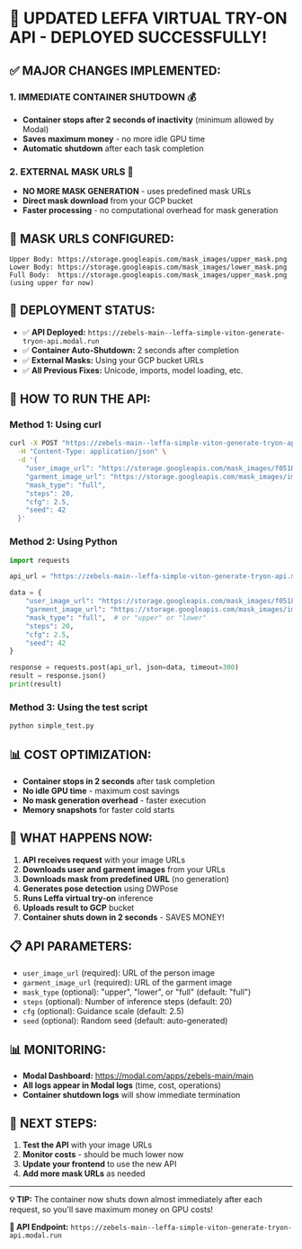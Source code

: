 # 🎉 UPDATED LEFFA VIRTUAL TRY-ON API - DEPLOYED SUCCESSFULLY!

## ✅ **MAJOR CHANGES IMPLEMENTED:**

### 1. **IMMEDIATE CONTAINER SHUTDOWN** 💰
- **Container stops after 2 seconds of inactivity** (minimum allowed by Modal)
- **Saves maximum money** - no more idle GPU time
- **Automatic shutdown** after each task completion

### 2. **EXTERNAL MASK URLS** 🔗
- **NO MORE MASK GENERATION** - uses predefined mask URLs
- **Direct mask download** from your GCP bucket
- **Faster processing** - no computational overhead for mask generation

## 🔗 **MASK URLS CONFIGURED:**
```
Upper Body: https://storage.googleapis.com/mask_images/upper_mask.png
Lower Body: https://storage.googleapis.com/mask_images/lower_mask.png
Full Body:  https://storage.googleapis.com/mask_images/upper_mask.png (using upper for now)
```

## 🚀 **DEPLOYMENT STATUS:**
- ✅ **API Deployed:** `https://zebels-main--leffa-simple-viton-generate-tryon-api.modal.run`
- ✅ **Container Auto-Shutdown:** 2 seconds after completion
- ✅ **External Masks:** Using your GCP bucket URLs
- ✅ **All Previous Fixes:** Unicode, imports, model loading, etc.

## 📝 **HOW TO RUN THE API:**

### **Method 1: Using curl**
```bash
curl -X POST "https://zebels-main--leffa-simple-viton-generate-tryon-api.modal.run" \
  -H "Content-Type: application/json" \
  -d '{
    "user_image_url": "https://storage.googleapis.com/mask_images/f0518e08_Subliminator%20Printed%20_model.jpeg",
    "garment_image_url": "https://storage.googleapis.com/mask_images/image_prompt.jpeg",
    "mask_type": "full",
    "steps": 20,
    "cfg": 2.5,
    "seed": 42
  }'
```

### **Method 2: Using Python**
```python
import requests

api_url = "https://zebels-main--leffa-simple-viton-generate-tryon-api.modal.run"

data = {
    "user_image_url": "https://storage.googleapis.com/mask_images/f0518e08_Subliminator%20Printed%20_model.jpeg",
    "garment_image_url": "https://storage.googleapis.com/mask_images/image_prompt.jpeg",
    "mask_type": "full",  # or "upper" or "lower"
    "steps": 20,
    "cfg": 2.5,
    "seed": 42
}

response = requests.post(api_url, json=data, timeout=300)
result = response.json()
print(result)
```

### **Method 3: Using the test script**
```bash
python simple_test.py
```

## 📊 **COST OPTIMIZATION:**
- **Container stops in 2 seconds** after task completion
- **No idle GPU time** - maximum cost savings
- **No mask generation overhead** - faster execution
- **Memory snapshots** for faster cold starts

## 🔧 **WHAT HAPPENS NOW:**
1. **API receives request** with your image URLs
2. **Downloads user and garment images** from your URLs
3. **Downloads mask from predefined URL** (no generation)
4. **Generates pose detection** using DWPose
5. **Runs Leffa virtual try-on** inference
6. **Uploads result to GCP** bucket
7. **Container shuts down in 2 seconds** - SAVES MONEY!

## 📋 **API PARAMETERS:**
- `user_image_url` (required): URL of the person image
- `garment_image_url` (required): URL of the garment image  
- `mask_type` (optional): "upper", "lower", or "full" (default: "full")
- `steps` (optional): Number of inference steps (default: 20)
- `cfg` (optional): Guidance scale (default: 2.5)
- `seed` (optional): Random seed (default: auto-generated)

## 📊 **MONITORING:**
- **Modal Dashboard:** https://modal.com/apps/zebels-main/main
- **All logs appear in Modal logs** (time, cost, operations)
- **Container shutdown logs** will show immediate termination

## 🎯 **NEXT STEPS:**
1. **Test the API** with your image URLs
2. **Monitor costs** - should be much lower now
3. **Update your frontend** to use the new API
4. **Add more mask URLs** as needed

---

**💡 TIP:** The container now shuts down almost immediately after each request, so you'll save maximum money on GPU costs!

**🔗 API Endpoint:** `https://zebels-main--leffa-simple-viton-generate-tryon-api.modal.run`
